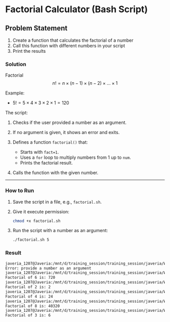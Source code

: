 # Factorial Calculator (Bash Script)

##  Problem Statement

1. Create a function that calculates the factorial of a number
2. Call this function with different numbers in your script
3. Print the results

###  Solution

Factorial 
$$
n! = n \times (n-1) \times (n-2) \times ... \times 1
$$

Example:

* $5! = 5 \times 4 \times 3 \times 2 \times 1 = 120$


The script:

1. Checks if the user provided a number as an argument.
2. If no argument is given, it shows an error and exits.
3. Defines a function `factorial()` that:

   * Starts with `fact=1`.
   * Uses a `for` loop to multiply numbers from 1 up to `num`.
   * Prints the factorial result.
4. Calls the function with the given number.
---

###  How to Run

1. Save the script in a file, e.g., `factorial.sh`.

2. Give it execute permission:

   ```bash
   chmod +x factorial.sh
   ```

3. Run the script with a number as an argument:

   ```bash
   ./factorial.sh 5
   ```

### Result

```bash
javeria_1207@Javeria:/mnt/d/training_session/training_session/javeria/Week_01/lab_03/factorial$ ./factorial.sh
Error: provide a number as an argument
javeria_1207@Javeria:/mnt/d/training_session/training_session/javeria/Week_01/lab_03/factorial$ ./factorial.sh 6
Factorial of 6 is: 720
javeria_1207@Javeria:/mnt/d/training_session/training_session/javeria/Week_01/lab_03/factorial$ ./factorial.sh 2
Factorial of 2 is: 2
javeria_1207@Javeria:/mnt/d/training_session/training_session/javeria/Week_01/lab_03/factorial$ ./factorial.sh 4
Factorial of 4 is: 24
javeria_1207@Javeria:/mnt/d/training_session/training_session/javeria/Week_01/lab_03/factorial$ ./factorial.sh 8
Factorial of 8 is: 40320
javeria_1207@Javeria:/mnt/d/training_session/training_session/javeria/Week_01/lab_03/factorial$ ./factorial.sh 3
Factorial of 3 is: 6
```


